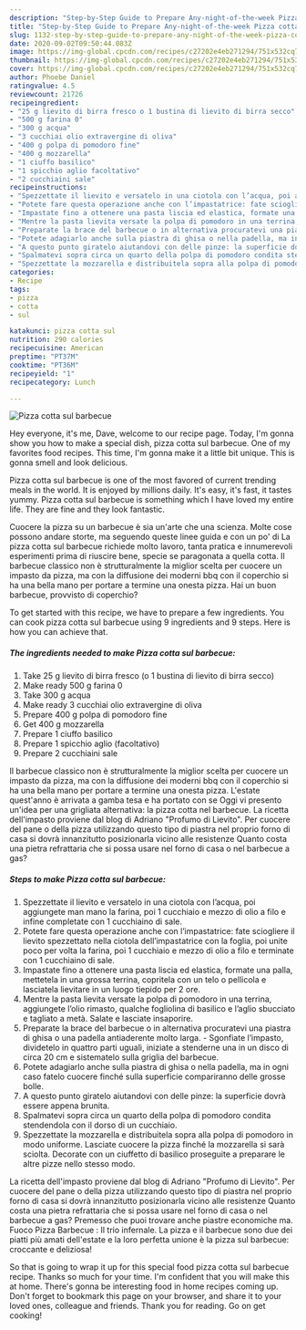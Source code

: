 ```yaml
---
description: "Step-by-Step Guide to Prepare Any-night-of-the-week Pizza cotta sul barbecue"
title: "Step-by-Step Guide to Prepare Any-night-of-the-week Pizza cotta sul barbecue"
slug: 1132-step-by-step-guide-to-prepare-any-night-of-the-week-pizza-cotta-sul-barbecue
date: 2020-09-02T09:50:44.083Z
image: https://img-global.cpcdn.com/recipes/c27202e4eb271294/751x532cq70/pizza-cotta-sul-barbecue-recipe-main-photo.jpg
thumbnail: https://img-global.cpcdn.com/recipes/c27202e4eb271294/751x532cq70/pizza-cotta-sul-barbecue-recipe-main-photo.jpg
cover: https://img-global.cpcdn.com/recipes/c27202e4eb271294/751x532cq70/pizza-cotta-sul-barbecue-recipe-main-photo.jpg
author: Phoebe Daniel
ratingvalue: 4.5
reviewcount: 21726
recipeingredient:
- "25 g lievito di birra fresco o 1 bustina di lievito di birra secco"
- "500 g farina 0"
- "300 g acqua"
- "3 cucchiai olio extravergine di oliva"
- "400 g polpa di pomodoro fine"
- "400 g mozzarella"
- "1 ciuffo basilico"
- "1 spicchio aglio facoltativo"
- "2 cucchiaini sale"
recipeinstructions:
- "Spezzettate il lievito e versatelo in una ciotola con l’acqua, poi aggiungete man mano la farina, poi 1 cucchiaio e mezzo di olio a filo e infine completate con 1 cucchiaino di sale."
- "Potete fare questa operazione anche con l’impastatrice: fate sciogliere il lievito spezzettato nella ciotola dell’impastatrice con la foglia, poi unite poco per volta la farina, poi 1 cucchiaio e mezzo di olio a filo e terminate con 1 cucchiaino di sale."
- "Impastate fino a ottenere una pasta liscia ed elastica, formate una palla, mettetela in una grossa terrina, copritela con un telo o pellicola e lasciatela lievitare in un luogo tiepido per 2 ore."
- "Mentre la pasta lievita versate la polpa di pomodoro in una terrina, aggiungete l’olio rimasto, qualche fogliolina di basilico e l’aglio sbucciato e tagliato a metà. Salate e lasciate insaporire."
- "Preparate la brace del barbecue o in alternativa procuratevi una piastra di ghisa o una padella antiaderente molto larga. Sgonfiate l’impasto, dividetelo in quattro parti uguali, iniziate a stenderne una in un disco di circa 20 cm e sistematelo sulla griglia del barbecue."
- "Potete adagiarlo anche sulla piastra di ghisa o nella padella, ma in ogni caso fatelo cuocere finché sulla superficie compariranno delle grosse bolle."
- "A questo punto giratelo aiutandovi con delle pinze: la superficie dovrà essere appena brunita."
- "Spalmatevi sopra circa un quarto della polpa di pomodoro condita stendendola con il dorso di un cucchiaio."
- "Spezzettate la mozzarella e distribuitela sopra alla polpa di pomodoro in modo uniforme. Lasciate cuocere la pizza finché la mozzarella si sarà sciolta. Decorate con un ciuffetto di basilico proseguite a preparare le altre pizze nello stesso modo."
categories:
- Recipe
tags:
- pizza
- cotta
- sul

katakunci: pizza cotta sul 
nutrition: 290 calories
recipecuisine: American
preptime: "PT37M"
cooktime: "PT36M"
recipeyield: "1"
recipecategory: Lunch

---
```



![Pizza cotta sul barbecue](https://img-global.cpcdn.com/recipes/c27202e4eb271294/751x532cq70/pizza-cotta-sul-barbecue-recipe-main-photo.jpg)

Hey everyone, it's me, Dave, welcome to our recipe page. Today, I'm gonna show you how to make a special dish, pizza cotta sul barbecue. One of my favorites food recipes. This time, I'm gonna make it a little bit unique. This is gonna smell and look delicious.

Pizza cotta sul barbecue is one of the most favored of current trending meals in the world. It is enjoyed by millions daily. It's easy, it's fast, it tastes yummy. Pizza cotta sul barbecue is something which I have loved my entire life. They are fine and they look fantastic.

Cuocere la pizza su un barbecue è sia un&#39;arte che una scienza. Molte cose possono andare storte, ma seguendo queste linee guida e con un po&#39; di La pizza cotta sul barbecue richiede molto lavoro, tanta pratica e innumerevoli esperimenti prima di riuscire bene, specie se paragonata a quella cotta. Il barbecue classico non è strutturalmente la miglior scelta per cuocere un impasto da pizza, ma con la diffusione dei moderni bbq con il coperchio si ha una bella mano per portare a termine una onesta pizza. Hai un buon barbecue, provvisto di coperchio?


To get started with this recipe, we have to prepare a few ingredients. You can cook pizza cotta sul barbecue using 9 ingredients and 9 steps. Here is how you can achieve that.

<!--inarticleads1-->

##### The ingredients needed to make Pizza cotta sul barbecue:

1. Take 25 g lievito di birra fresco (o 1 bustina di lievito di birra secco)
1. Make ready 500 g farina 0
1. Take 300 g acqua
1. Make ready 3 cucchiai olio extravergine di oliva
1. Prepare 400 g polpa di pomodoro fine
1. Get 400 g mozzarella
1. Prepare 1 ciuffo basilico
1. Prepare 1 spicchio aglio (facoltativo)
1. Prepare 2 cucchiaini sale


Il barbecue classico non è strutturalmente la miglior scelta per cuocere un impasto da pizza, ma con la diffusione dei moderni bbq con il coperchio si ha una bella mano per portare a termine una onesta pizza. L&#39;estate quest&#39;anno è arrivata a gamba tesa e ha portato con se Oggi vi presento un&#39;idea per una grigliata alternativa: la pizza cotta nel barbecue. La ricetta dell&#39;impasto proviene dal blog di Adriano &#34;Profumo di Lievito&#34;. Per cuocere del pane o della pizza utilizzando questo tipo di piastra nel proprio forno di casa si dovrà innanzitutto posizionarla vicino alle resistenze Quanto costa una pietra refrattaria che si possa usare nel forno di casa o nel barbecue a gas? 

<!--inarticleads2-->

##### Steps to make Pizza cotta sul barbecue:

1. Spezzettate il lievito e versatelo in una ciotola con l’acqua, poi aggiungete man mano la farina, poi 1 cucchiaio e mezzo di olio a filo e infine completate con 1 cucchiaino di sale.
1. Potete fare questa operazione anche con l’impastatrice: fate sciogliere il lievito spezzettato nella ciotola dell’impastatrice con la foglia, poi unite poco per volta la farina, poi 1 cucchiaio e mezzo di olio a filo e terminate con 1 cucchiaino di sale.
1. Impastate fino a ottenere una pasta liscia ed elastica, formate una palla, mettetela in una grossa terrina, copritela con un telo o pellicola e lasciatela lievitare in un luogo tiepido per 2 ore.
1. Mentre la pasta lievita versate la polpa di pomodoro in una terrina, aggiungete l’olio rimasto, qualche fogliolina di basilico e l’aglio sbucciato e tagliato a metà. Salate e lasciate insaporire.
1. Preparate la brace del barbecue o in alternativa procuratevi una piastra di ghisa o una padella antiaderente molto larga. - Sgonfiate l’impasto, dividetelo in quattro parti uguali, iniziate a stenderne una in un disco di circa 20 cm e sistematelo sulla griglia del barbecue.
1. Potete adagiarlo anche sulla piastra di ghisa o nella padella, ma in ogni caso fatelo cuocere finché sulla superficie compariranno delle grosse bolle.
1. A questo punto giratelo aiutandovi con delle pinze: la superficie dovrà essere appena brunita.
1. Spalmatevi sopra circa un quarto della polpa di pomodoro condita stendendola con il dorso di un cucchiaio.
1. Spezzettate la mozzarella e distribuitela sopra alla polpa di pomodoro in modo uniforme. Lasciate cuocere la pizza finché la mozzarella si sarà sciolta. Decorate con un ciuffetto di basilico proseguite a preparare le altre pizze nello stesso modo.


La ricetta dell&#39;impasto proviene dal blog di Adriano &#34;Profumo di Lievito&#34;. Per cuocere del pane o della pizza utilizzando questo tipo di piastra nel proprio forno di casa si dovrà innanzitutto posizionarla vicino alle resistenze Quanto costa una pietra refrattaria che si possa usare nel forno di casa o nel barbecue a gas? Premesso che puoi trovare anche piastre economiche ma. Fuoco Pizza Barbecue : Il trio infernale. La pizza e il barbecue sono due dei piatti più amati dell&#39;estate e la loro perfetta unione è la pizza sul barbecue: croccante e deliziosa! 

So that is going to wrap it up for this special food pizza cotta sul barbecue recipe. Thanks so much for your time. I'm confident that you will make this at home. There's gonna be interesting food in home recipes coming up. Don't forget to bookmark this page on your browser, and share it to your loved ones, colleague and friends. Thank you for reading. Go on get cooking!
